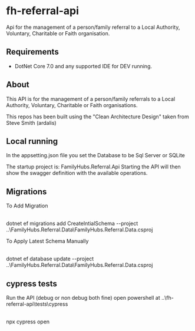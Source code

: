 # fh-referral-api
Api for the management of a person/family referral to a Local Authority, Voluntary, Charitable or Faith organisation.

## Requirements

* DotNet Core 7.0 and any supported IDE for DEV running.

## About

This API is for the management of a person/family referrals to a Local Authority, Voluntary, Charitable or Faith organisations.

This repos has been built using the "Clean Architecture Design" taken from Steve Smith (ardalis)

## Local running

In the appsetting.json file you set the Database to be Sql Server or SQLite


The startup project is: FamilyHubs.Referral.Api
Starting the API will then show the swagger definition with the available operations.

## Migrations

To Add Migration

<br />
 dotnet ef migrations add CreateIntialSchema --project ..\FamilyHubs.Referral.Data\FamilyHubs.Referral.Data.csproj
<br />

To Apply Latest Schema Manually

<br />
 dotnet ef database update --project ..\FamilyHubs.Referral.Data\FamilyHubs.Referral.Data.csproj
<br />

## cypress tests
Run the API (debug or non debug both fine)
open powershell at ..\fh-referral-api\tests\cypress

<br />
 npx cypress open 
<br />

